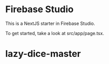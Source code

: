 # Firebase Studio

This is a NextJS starter in Firebase Studio.

To get started, take a look at src/app/page.tsx.
# lazy-dice-master
